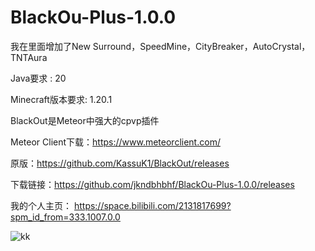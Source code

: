 # BlackOu-Plus-1.0.0

我在里面增加了New Surround，SpeedMine，CityBreaker，AutoCrystal，TNTAura

Java要求 : 20

Minecraft版本要求: 1.20.1

BlackOut是Meteor中强大的cpvp插件

Meteor Client下载：https://www.meteorclient.com/

原版：https://github.com/KassuK1/BlackOut/releases

下载链接：https://github.com/jkndbhbhf/BlackOu-Plus-1.0.0/releases

我的个人主页： https://space.bilibili.com/2131817699?spm_id_from=333.1007.0.0

![kk](https://github.com/jkndbhbhf/BlackOu-Plus-1.0.0/assets/136801096/980b0e8d-d6bc-4fe6-9ea0-9a95eb505757)
